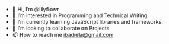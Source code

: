 - 👋 Hi, I’m @lilyflowr
- 👀 I’m interested in Programming and Technical Writing
- 🌱 I’m currently learning JavaScript libraries and frameworks.
- 💞️ I’m looking to collaborate on Projects
- 📫 How to reach me ibadiela@gmail.com

<!---
lilyflowr/lilyflowr is a ✨ special ✨ repository because its `README.md` (this file) appears on your GitHub profile.
You can click the Preview link to take a look at your changes.
--->
